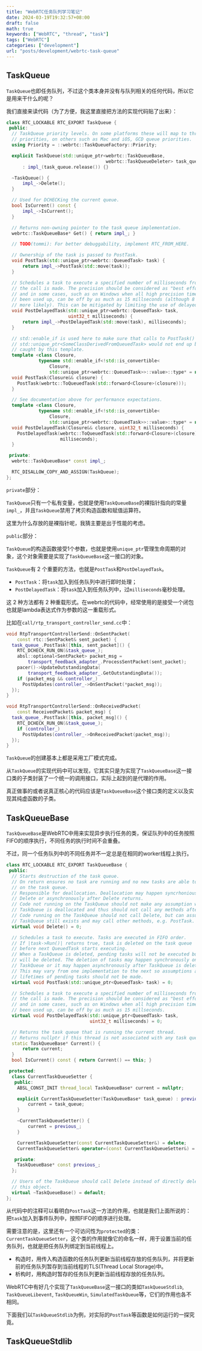```yaml
---
title: "WebRTC任务队列学习笔记"
date: 2024-03-19T19:32:57+08:00
draft: false
math: true
keywords: ["WebRTC", "thread", "task"]
tags: ["WebRTC"]
categories: ["development"]
url: "posts/development/webrtc-task-queue"
---
```


## TaskQueue

`TaskQueue`也即任务队列，不过这个类本身并没有与队列相关的任何代码，所以它是用来干什么的呢？

我们直接来读代码（为了方便，我这里直接把方法的实现代码贴了出来）：

```c++
class RTC_LOCKABLE RTC_EXPORT TaskQueue {
 public:
  // TaskQueue priority levels. On some platforms these will map to thread
  // priorities, on others such as Mac and iOS, GCD queue priorities.
  using Priority = ::webrtc::TaskQueueFactory::Priority;

  explicit TaskQueue(std::unique_ptr<webrtc::TaskQueueBase,
                                     webrtc::TaskQueueDeleter> task_queue)
      : impl_(task_queue.release()) {}

  ~TaskQueue() {
      impl_->Delete();
  }

  // Used for DCHECKing the current queue.
  bool IsCurrent() const {
      impl_->IsCurrent();
  }

  // Returns non-owning pointer to the task queue implementation.
  webrtc::TaskQueueBase* Get() { return impl_; }

  // TODO(tommi): For better debuggability, implement RTC_FROM_HERE.

  // Ownership of the task is passed to PostTask.
  void PostTask(std::unique_ptr<webrtc::QueuedTask> task) {
      return impl_->PostTask(std::move(task));
  }

  // Schedules a task to execute a specified number of milliseconds from when
  // the call is made. The precision should be considered as "best effort"
  // and in some cases, such as on Windows when all high precision timers have
  // been used up, can be off by as much as 15 millseconds (although 8 would be
  // more likely). This can be mitigated by limiting the use of delayed tasks.
  void PostDelayedTask(std::unique_ptr<webrtc::QueuedTask> task,
                       uint32_t milliseconds) {
      return impl_->PostDelayedTask(std::move(task), milliseconds);
  }

  // std::enable_if is used here to make sure that calls to PostTask() with
  // std::unique_ptr<SomeClassDerivedFromQueuedTask> would not end up being
  // caught by this template.
  template <class Closure,
            typename std::enable_if<!std::is_convertible<
                Closure,
                std::unique_ptr<webrtc::QueuedTask>>::value>::type* = nullptr>
  void PostTask(Closure&& closure) {
    PostTask(webrtc::ToQueuedTask(std::forward<Closure>(closure)));
  }

  // See documentation above for performance expectations.
  template <class Closure,
            typename std::enable_if<!std::is_convertible<
                Closure,
                std::unique_ptr<webrtc::QueuedTask>>::value>::type* = nullptr>
  void PostDelayedTask(Closure&& closure, uint32_t milliseconds) {
    PostDelayedTask(webrtc::ToQueuedTask(std::forward<Closure>(closure)),
                    milliseconds);
  }

 private:
  webrtc::TaskQueueBase* const impl_;

  RTC_DISALLOW_COPY_AND_ASSIGN(TaskQueue);
};
```

`private`部分：

`TaskQueue`只有一个私有变量，也就是使用`TaskQueueBase`的裸指针指向的常量`impl_`，并且`TaskQueue`禁用了拷贝构造函数和赋值运算符。

这里为什么存放的是裸指针呢，我猜主要是出于性能的考虑。

`public`部分：

`TaskQueue`的构造函数接受1个参数，也就是使用`unique_ptr`管理生命周期的对象，这个对象需要是实现了`TaskQueueBase`这一接口的对象。

`TaskQueue`有 2 个重要的方法，也就是`PostTask`和`PostDelayedTask`。

+ `PostTask`：将`task`加入到任务队列中进行即时处理；
+ `PostDelayedTask`：将`task`加入到任务队列中，过`milliseconds`毫秒处理。

这 2 种方法都有 2 种重载形式。在webrtc的代码中，经常使用的是接受一个闭包也就是lambda表达式作为参数的这一重载形式。

比如在`call/rtp_transport_controller_send.cc`中：

```c++
void RtpTransportControllerSend::OnSentPacket(
    const rtc::SentPacket& sent_packet) {
  task_queue_.PostTask([this, sent_packet]() {
    RTC_DCHECK_RUN_ON(&task_queue_);
    absl::optional<SentPacket> packet_msg =
        transport_feedback_adapter_.ProcessSentPacket(sent_packet);
    pacer()->UpdateOutstandingData(
        transport_feedback_adapter_.GetOutstandingData());
    if (packet_msg && controller_)
      PostUpdates(controller_->OnSentPacket(*packet_msg));
  });
}

void RtpTransportControllerSend::OnReceivedPacket(
    const ReceivedPacket& packet_msg) {
  task_queue_.PostTask([this, packet_msg]() {
    RTC_DCHECK_RUN_ON(&task_queue_);
    if (controller_)
      PostUpdates(controller_->OnReceivedPacket(packet_msg));
  });
}
```

`TaskQueue`的创建基本上都是采用工厂模式完成。

从`TaskQueue`的实现代码中可以发现，它其实只是为实现了`TaskQueueBase`这一接口类的子类封装了一个统一的调用接口，实际上起到的是代理的作用。

真正做事的或者说真正核心的代码应该是`TaskQueueBase`这个接口类的定义以及实现其纯虚函数的子类。

## TaskQueueBase

`TaskQueueBase`是WebRTC中用来实现异步执行任务的类，保证队列中的任务按照FIFO的顺序执行，不同任务的执行时间不会重叠。

不过，同一个任务队列中的不同任务并不一定总是在相同的worker线程上执行。

```c++
class RTC_LOCKABLE RTC_EXPORT TaskQueueBase {
 public:
  // Starts destruction of the task queue.
  // On return ensures no task are running and no new tasks are able to start
  // on the task queue.
  // Responsible for deallocation. Deallocation may happen syncrhoniously during
  // Delete or asynchronously after Delete returns.
  // Code not running on the TaskQueue should not make any assumption when
  // TaskQueue is deallocated and thus should not call any methods after Delete.
  // Code running on the TaskQueue should not call Delete, but can assume
  // TaskQueue still exists and may call other methods, e.g. PostTask.
  virtual void Delete() = 0;

  // Schedules a task to execute. Tasks are executed in FIFO order.
  // If |task->Run()| returns true, task is deleted on the task queue
  // before next QueuedTask starts executing.
  // When a TaskQueue is deleted, pending tasks will not be executed but they
  // will be deleted. The deletion of tasks may happen synchronously on the
  // TaskQueue or it may happen asynchronously after TaskQueue is deleted.
  // This may vary from one implementation to the next so assumptions about
  // lifetimes of pending tasks should not be made.
  virtual void PostTask(std::unique_ptr<QueuedTask> task) = 0;

  // Schedules a task to execute a specified number of milliseconds from when
  // the call is made. The precision should be considered as "best effort"
  // and in some cases, such as on Windows when all high precision timers have
  // been used up, can be off by as much as 15 millseconds.
  virtual void PostDelayedTask(std::unique_ptr<QueuedTask> task,
                               uint32_t milliseconds) = 0;

  // Returns the task queue that is running the current thread.
  // Returns nullptr if this thread is not associated with any task queue.
  static TaskQueueBase* Current() {
      return current;
  }
  bool IsCurrent() const { return Current() == this; }

 protected:
  class CurrentTaskQueueSetter {
   public:
    ABSL_CONST_INIT thread_local TaskQueueBase* current = nullptr;

    explicit CurrentTaskQueueSetter(TaskQueueBase* task_queue) : previous_(current) {
        current = task_queue;
    }

    ~CurrentTaskQueueSetter() {
        current = previous_;
    }

	CurrentTaskQueueSetter(const CurrentTaskQueueSetter&) = delete;
    CurrentTaskQueueSetter& operator=(const CurrentTaskQueueSetter&) = delete;

   private:
    TaskQueueBase* const previous_;
  };

  // Users of the TaskQueue should call Delete instead of directly deleting
  // this object.
  virtual ~TaskQueueBase() = default;
};
```

从代码中的注释可以看明白`PostTask`这一方法的作用，也就是我们上面所说的：把`task`加入到事件队列中，按照FIFO的顺序进行处理。

需要注意的是，这里还有一个可访问性为`protected`的类：`CurrentTaskQueueSetter`，这个类的作用就像它的命名一样，用于设置当前的任务队列，也就是把任务队列绑定到当前线程上。

+ 构造时，用传入构造函数的任务队列更新当前线程存放的任务队列，并将更新前的任务队列暂存到当前线程的TLS(Thread Local Storage)中。
+ 析构时，用构造时暂存的任务队列更新当前线程存放的任务队列。

WebRTC中有好几个实现了`TaskQueueBase`这一接口的类如`TaskQueueStdlib`, `TaskQueueLibevent`, `TaskQueueWin`, `SimulatedTaskQueue`等，它们的作用也各不相同。

下面我们以`TaskQueueStdlib`为例，对实际的`PostTask`等函数是如何运行的一探究竟。

## TaskQueueStdlib

